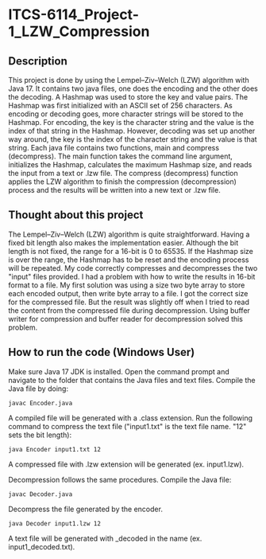 # ITCS-6114_Project-1_LZW_Compression


## Description
This project is done by using the Lempel–Ziv–Welch (LZW) algorithm with Java 17. It contains two java files, one does the encoding and the other does the decoding. A Hashmap was used to store the key and value pairs. The Hashmap was first initialized with an ASCII set of 256 characters. As encoding or decoding goes, more character strings will be stored to the Hashmap. For encoding, the key is the character string and the value is the index of that string in the Hashmap. However, decoding was set up another way around, the key is the index of the character string and the value is that string. Each java file contains two functions, main and compress (decompress). The main function takes the command line argument, initializes the Hashmap, calculates the maximum Hashmap size, and reads the input from a text or .lzw file. The compress (decompress) function applies the LZW algorithm to finish the compression (decompression) process and the results will be written into a new text or .lzw file.

## Thought about this project
The Lempel–Ziv–Welch (LZW) algorithm is quite straightforward. Having a fixed bit length also makes the implementation easier. Although the bit length is not fixed, the range for a 16-bit is 0 to 65535. If the Hashmap size is over the range, the Hashmap has to be reset and the encoding process will be repeated. My code correctly compresses and decompresses the two "input" files provided. I had a problem with how to write the results in 16-bit format to a file. My first solution was using a size two byte array to store each encoded output, then write byte array to a file. I got the correct size for the compressed file. But the result was slightly off when I tried to read the content from the compressed file during decompression. Using buffer writer for compression and buffer reader for decompression solved this problem.

## How to run the code (Windows User)
Make sure Java 17 JDK is installed. Open the command prompt and navigate to the folder that contains the Java files and text files.
Compile the Java file by doing:
```
javac Encoder.java
```
A compiled file will be generated with a .class extension. Run the following command to compress the text file ("input1.txt" is the text file name. "12" sets the bit length):
```
java Encoder input1.txt 12
```
A compressed file with .lzw extension will be generated (ex. input1.lzw).

Decompression follows the same procedures. Compile the Java file:
```
javac Decoder.java
```
Decompress the file generated by the encoder.
```
java Decoder input1.lzw 12
```
A text file will be generated with _decoded in the name (ex. input1_decoded.txt).




